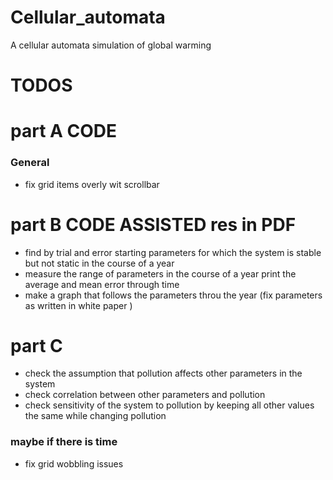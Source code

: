 # Cellular_automata

A cellular automata simulation of global warming

# TODOS

# part A CODE

### General

- fix grid items overly wit scrollbar 
# part  B CODE ASSISTED res in PDF

- find by trial and error starting parameters for which the system is stable but not static in the course of a year
- measure the range of parameters in the course of a year print the average and mean error through time
- make a graph that follows the parameters throu the year (fix parameters as written in white paper )

# part C

- check the assumption that pollution affects other parameters in the system
- check correlation between other parameters and pollution
- check sensitivity of the system to pollution by keeping all other values the same while changing pollution

### maybe if there is time

- fix grid wobbling issues 
